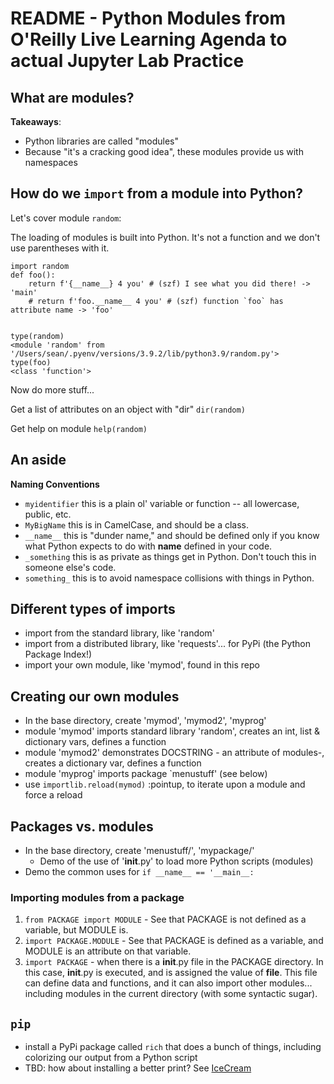 # README - Python Modules from O'Reilly Live Learning Agenda to actual Jupyter Lab Practice
## What are modules?
**Takeaways**:
- Python libraries are called "modules"
- Because "it's a cracking good idea", these modules provide us with namespaces

## How do we `import` from a module into Python?
Let's cover module `random`:

The loading of modules is built into Python. It's not a function and we don't use parentheses with it.
```
import random
def foo():
    return f'{__name__} 4 you' # (szf) I see what you did there! -> 'main'
    # return f'foo.__name__ 4 you' # (szf) function `foo` has attribute name -> 'foo'


type(random)
<module 'random' from '/Users/sean/.pyenv/versions/3.9.2/lib/python3.9/random.py'>
type(foo)
<class 'function'>
```

Now do more stuff...

Get a list of attributes on an object with "dir"
`dir(random)`

Get help on module
`help(random)`

## An aside
**Naming Conventions**
* `myidentifier` this is a plain ol' variable or function -- all lowercase, public, etc.
* `MyBigName` this is in CamelCase, and should be a class.
* `__name__` this is "dunder name," and should be defined only if you know what Python expects to do with __name__ defined in your code.
* `_something` this is as private as things get in Python. Don't touch this in someone else's code.
* `something_` this is to avoid namespace collisions with things in Python.

## Different types of imports
- import from the standard library, like 'random'
- import from a distributed library, like 'requests'... for PyPi (the Python Package Index!)
- import your own module, like 'mymod', found in this repo

## Creating our own modules
- In the base directory, create 'mymod', 'mymod2', 'myprog'
- module 'mymod' imports standard library 'random', creates an int, list & dictionary vars, defines a function
- module 'mymod2' demonstrates DOCSTRING - an attribute of modules-, creates a dictionary var, defines a function
- module 'myprog' imports package `menustuff' (see below)
- use `importlib.reload(mymod)` :pointup, to iterate upon a module and force a reload

## Packages vs. modules
- In the base directory, create 'menustuff/', 'mypackage/'
    - Demo of the use of '__init__.py' to load more Python scripts (modules)
- Demo the common uses for `if __name__ == '__main__:`

### Importing modules from a package
1. `from PACKAGE import MODULE` - See that PACKAGE is not defined as a variable, but MODULE is.
2. `import PACKAGE.MODULE` - See that PACKAGE is defined as a variable, and MODULE is an attribute on that variable.
3. `import PACKAGE` - when there is a __init__.py file in the PACKAGE directory. In this case, __init__.py is executed, and is assigned the value of __file__. This file can define data and functions, and it can also import other modules... including modules in the current directory (with some syntactic sugar).

## `pip`
- install a PyPi package called `rich` that does a bunch of things, including colorizing our output from a Python script
- TBD: how about installing a better print? See [IceCream](https://github.com/gruns/icecream#icecream-in-other-languages)